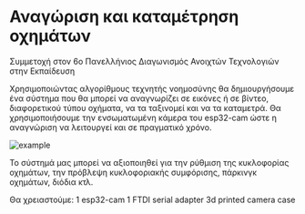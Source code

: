 # Αναγώριση και καταμέτρηση οχημάτων
Συμμετοχή στον 6o Πανελλήνιος Διαγωνισμός Ανοιχτών Τεχνολογιών στην Εκπαίδευση

Χρησιμοποιώντας αλγορίθμους τεχνητής νοημοσύνης θα δημιουργήσουμε ένα σύστημα που θα μπορεί να αναγνωρίζει σε εικόνες ή σε βίντεο,
διαφορετικού τύπου οχήματα, να τα ταξινομεί και να τα καταμετρά.
Θα χρησιμοποιήσουμε την ενσωματωμένη κάμερα του esp32-cam ώστε η αναγνώριση να λειτουργεί και σε πραγματικό χρόνο.

![example](https://github.com/kostart13/image-recognition/assets/99647289/db216ebd-e210-455c-b535-7a5a453c5ab8)

Το σύστημά μας μπορεί να αξιοποιηθεί για την ρύθμιση της κυκλοφορίας οχημάτων, την πρόβλεψη κυκλοφοριακής συμφόρισης, πάρκινγκ οχημάτων, διόδια κτλ.

Θα χρειαστούμε:
1 esp32-cam
1 FTDI serial adapter
3d printed camera case
